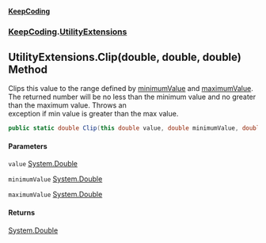 #### [KeepCoding](index.md 'index')
### [KeepCoding](KeepCoding.md 'KeepCoding').[UtilityExtensions](UtilityExtensions.md 'KeepCoding.UtilityExtensions')
## UtilityExtensions.Clip(double, double, double) Method
Clips this value to the range defined by [minimumValue](UtilityExtensions_Clip_mSYF5C+GQxgX_TbejVsJwA.md#KeepCoding_UtilityExtensions_Clip(double_double_double)_minimumValue 'KeepCoding.UtilityExtensions.Clip(double, double, double).minimumValue') and [maximumValue](UtilityExtensions_Clip_mSYF5C+GQxgX_TbejVsJwA.md#KeepCoding_UtilityExtensions_Clip(double_double_double)_maximumValue 'KeepCoding.UtilityExtensions.Clip(double, double, double).maximumValue').  
The returned number will be no less than the minimum value and no greater than the maximum value. Throws an  
exception if min value is greater than the max value.
```csharp
public static double Clip(this double value, double minimumValue, double maximumValue);
```
#### Parameters
<a name='KeepCoding_UtilityExtensions_Clip(double_double_double)_value'></a>
`value` [System.Double](https://docs.microsoft.com/en-us/dotnet/api/System.Double 'System.Double')  
  
<a name='KeepCoding_UtilityExtensions_Clip(double_double_double)_minimumValue'></a>
`minimumValue` [System.Double](https://docs.microsoft.com/en-us/dotnet/api/System.Double 'System.Double')  
  
<a name='KeepCoding_UtilityExtensions_Clip(double_double_double)_maximumValue'></a>
`maximumValue` [System.Double](https://docs.microsoft.com/en-us/dotnet/api/System.Double 'System.Double')  
  
#### Returns
[System.Double](https://docs.microsoft.com/en-us/dotnet/api/System.Double 'System.Double')  
